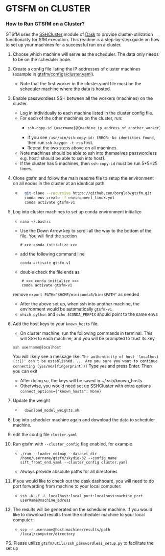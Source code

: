 # GTSFM on CLUSTER

### How to Run GTSfM on a Cluster?

GTSfM uses the [SSHCluster](https://docs.dask.org/en/stable/deploying-ssh.html#dask.distributed.SSHCluster) module of [Dask](https://distributed.dask.org/en/stable/) to provide cluster-utilization functionality for SfM execution. This readme is a step-by-step guide on how to set up your machines for a successful run on a cluster.

1. Choose which machine will serve as the scheduler. The data only needs to be on the scheduler node.
2. Create a config file listing the IP addresses of cluster machines (example in [gtsfm/configs/cluster.yaml](https://github.com/borglab/gtsfm/blob/master/gtsfm/configs/cluster.yaml)).
    - Note that the first worker in the cluster.yaml file must be the scheduler machine where the data is hosted.
3. Enable passwordless SSH between all the workers (machines) on the cluster.
    - Log in individually to each machine listed in the cluster config file.
    - For each of the other machines on the cluster, run:
        * ```bash 
          ssh-copy-id {username}@{machine_ip_address_of_another_worker}
          ```
        * If you see `/usr/bin/ssh-copy-id: ERROR: No identities found`, then run `ssh-keygen -t rsa` first.
        * Repeat the two steps above on all machines.
    - Note machines should be able to ssh into themselves passwordless e.g. host1 should be able to ssh into host1.
    - If the cluster has 5 machines, then `ssh-copy-id` must be run 5*5=25 times.
4. Clone gtsfm and follow the main readme file to setup the environment on all nodes in the cluster at an identical path
    - ```bash
        git clone --recursive https://github.com/borglab/gtsfm.git
        conda env create -f environment_linux.yml
        conda activate gtsfm-v1
         ```
5. Log into cluster machines to set up conda environment initialize
    -   ```
        nano ~/.bashrc 
         ```

    - Use the Down Arrow key to scroll all the way to the bottom of the file. You will find the section 
        ```
        # >>> conda initialize >>> 
        ```
    - add the following command line
        ```
        conda activate gtsfm-v1
        ```
    - double check the file ends as 
    ```
        # <<< conda initialize <<<
        conda activate gtsfm-v1
    ```
    remove `export PATH="$HOME/miniconda3/bin:$PATH"` as needed
 
    - After the above set up, when ssh into another machine, the environment would be automatically `gtsfm-v1`
    - `which python` and `echo $CONDA_PREFIX` should point to the same envs

6. Add the host keys to your `known_hosts` file.
    - On  cluster machine, run the following commands in  terminal. 
    This will SSH to each machine, and you will be prompted to trust its key
    ```
    ssh username@localhost
    ```
    You will likely see a message like: `The authenticity of host 'localhost (::1)' can't be established. ... Are you sure you want to continue connecting (yes/no/[fingerprint])?`
    Type `yes` and press Enter. Then you can exit

    - After doing so, the keys will be saved in ~/.ssh/known_hosts
    - Otherwise, you would need set up SSHCluster with extra options `connect_options={"known_hosts": None}`
    


7. Update the weight
    - ```bash
        download_model_weights.sh
         ```

8. Log into scheduler machine again and download the data to scheduler machine.

9. edit the config file `cluster.yaml`

9. Run gtsfm with `--cluster_config` flag enabled, for example
    - ```
      ./run --loader colmap --dataset_dir /home/username/gtsfm/skydio-32 --config_name sift_front_end.yaml --cluster_config cluster.yaml
      ```
    - Always provide absolute paths for all directories

10. If you would like to check out the dask dashboard, you will need to do port forwarding from machine to your local computer:
    - ```
      ssh -N -f -L localhost:local_port:localhost:machine_port username@machine_adress
      ```

11. The results will be generated on the scheduler machine. If you would like to download results from the scheduler machine to your local computer:
    - ```
      scp -r username@host:machine/results/path /local/computer/directory
      ```
PS. Please utilize `gtsfm/utils/ssh_passwordless_setup.py` to facilitate the set up